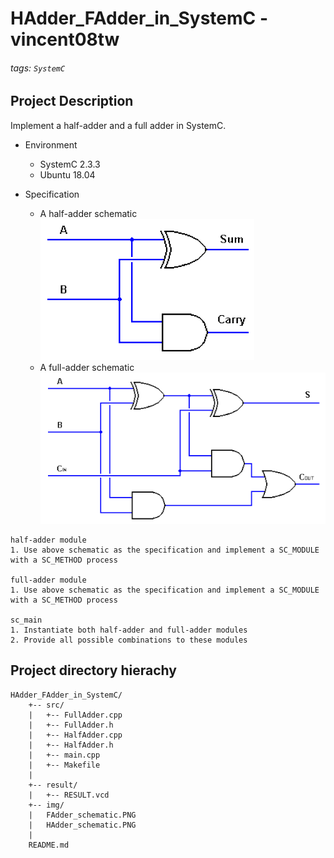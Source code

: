 # HAdder_FAdder_in_SystemC - vincent08tw
###### tags: `SystemC`

## Project Description
Implement a half-adder and a full adder in SystemC.

* Environment
	* SystemC 2.3.3
	* Ubuntu 18.04

* Specification  
	* A half-adder schematic  
		![](./img/HAdder_schematic.PNG)
	* A full-adder schematic  
		![](./img/FAdder_schematic.PNG)
```
half-adder module
1. Use above schematic as the specification and implement a SC_MODULE with a SC_METHOD process

full-adder module
1. Use above schematic as the specification and implement a SC_MODULE with a SC_METHOD process

sc_main
1. Instantiate both half-adder and full-adder modules
2. Provide all possible combinations to these modules
```

## Project directory hierachy
```
HAdder_FAdder_in_SystemC/
    +-- src/
    |   +-- FullAdder.cpp
    |   +-- FullAdder.h
    |   +-- HalfAdder.cpp
    |   +-- HalfAdder.h
    |   +-- main.cpp
    |   +-- Makefile
    |
    +-- result/
    |   +-- RESULT.vcd
    +-- img/
    |   FAdder_schematic.PNG
    |   HAdder_schematic.PNG
    |
    README.md
```























